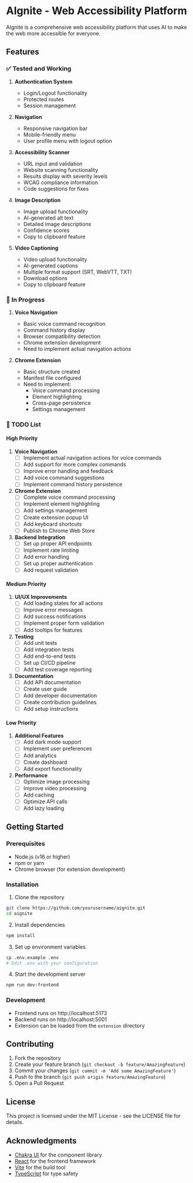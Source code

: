 # AIgnite - Web Accessibility Platform

AIgnite is a comprehensive web accessibility platform that uses AI to make the web more accessible for everyone.

## Features

### ✅ Tested and Working
1. **Authentication System**
   - Login/Logout functionality
   - Protected routes
   - Session management

2. **Navigation**
   - Responsive navigation bar
   - Mobile-friendly menu
   - User profile menu with logout option

3. **Accessibility Scanner**
   - URL input and validation
   - Website scanning functionality
   - Results display with severity levels
   - WCAG compliance information
   - Code suggestions for fixes

4. **Image Description**
   - Image upload functionality
   - AI-generated alt text
   - Detailed image descriptions
   - Confidence scores
   - Copy to clipboard feature

5. **Video Captioning**
   - Video upload functionality
   - AI-generated captions
   - Multiple format support (SRT, WebVTT, TXT)
   - Download options
   - Copy to clipboard feature

### 🚧 In Progress
1. **Voice Navigation**
   - Basic voice command recognition
   - Command history display
   - Browser compatibility detection
   - Chrome extension development
   - Need to implement actual navigation actions

2. **Chrome Extension**
   - Basic structure created
   - Manifest file configured
   - Need to implement:
     - Voice command processing
     - Element highlighting
     - Cross-page persistence
     - Settings management

### 📝 TODO List

#### High Priority
1. **Voice Navigation**
   - [ ] Implement actual navigation actions for voice commands
   - [ ] Add support for more complex commands
   - [ ] Improve error handling and feedback
   - [ ] Add voice command suggestions
   - [ ] Implement command history persistence

2. **Chrome Extension**
   - [ ] Complete voice command processing
   - [ ] Implement element highlighting
   - [ ] Add settings management
   - [ ] Create extension popup UI
   - [ ] Add keyboard shortcuts
   - [ ] Publish to Chrome Web Store

3. **Backend Integration**
   - [ ] Set up proper API endpoints
   - [ ] Implement rate limiting
   - [ ] Add error handling
   - [ ] Set up proper authentication
   - [ ] Add request validation

#### Medium Priority
1. **UI/UX Improvements**
   - [ ] Add loading states for all actions
   - [ ] Improve error messages
   - [ ] Add success notifications
   - [ ] Implement proper form validation
   - [ ] Add tooltips for features

2. **Testing**
   - [ ] Add unit tests
   - [ ] Add integration tests
   - [ ] Add end-to-end tests
   - [ ] Set up CI/CD pipeline
   - [ ] Add test coverage reporting

3. **Documentation**
   - [ ] Add API documentation
   - [ ] Create user guide
   - [ ] Add developer documentation
   - [ ] Create contribution guidelines
   - [ ] Add setup instructions

#### Low Priority
1. **Additional Features**
   - [ ] Add dark mode support
   - [ ] Implement user preferences
   - [ ] Add analytics
   - [ ] Create dashboard
   - [ ] Add export functionality

2. **Performance**
   - [ ] Optimize image processing
   - [ ] Improve video processing
   - [ ] Add caching
   - [ ] Optimize API calls
   - [ ] Add lazy loading

## Getting Started

### Prerequisites
- Node.js (v16 or higher)
- npm or yarn
- Chrome browser (for extension development)

### Installation
1. Clone the repository
```bash
git clone https://github.com/yourusername/aignite.git
cd aignite
```

2. Install dependencies
```bash
npm install
```

3. Set up environment variables
```bash
cp .env.example .env
# Edit .env with your configuration
```

4. Start the development server
```bash
npm run dev:frontend
```

### Development
- Frontend runs on http://localhost:5173
- Backend runs on http://localhost:5001
- Extension can be loaded from the `extension` directory

## Contributing
1. Fork the repository
2. Create your feature branch (`git checkout -b feature/AmazingFeature`)
3. Commit your changes (`git commit -m 'Add some AmazingFeature'`)
4. Push to the branch (`git push origin feature/AmazingFeature`)
5. Open a Pull Request

## License
This project is licensed under the MIT License - see the LICENSE file for details.

## Acknowledgments
- [Chakra UI](https://chakra-ui.com/) for the component library
- [React](https://reactjs.org/) for the frontend framework
- [Vite](https://vitejs.dev/) for the build tool
- [TypeScript](https://www.typescriptlang.org/) for type safety

